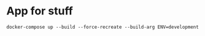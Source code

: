 # App for stuff

```shell
docker-compose up --build --force-recreate --build-arg ENV=development
```
